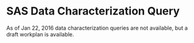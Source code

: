 # SAS Data Characterization Query

As of Jan 22, 2016 data characterization queries are not available, but a draft workplan is available.
